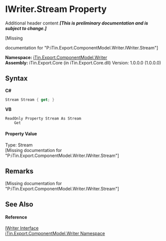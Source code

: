 # IWriter.Stream Property 
Additional header content _**\[This is preliminary documentation and is subject to change.\]**_

\[Missing <summary> documentation for "P:iTin.Export.ComponentModel.Writer.IWriter.Stream"\]

**Namespace:**&nbsp;<a href="37973b78-6b66-1218-9d7d-14680ab2aeda">iTin.Export.ComponentModel.Writer</a><br />**Assembly:**&nbsp;iTin.Export.Core (in iTin.Export.Core.dll) Version: 1.0.0.0 (1.0.0.0)

## Syntax

**C#**<br />
``` C#
Stream Stream { get; }
```

**VB**<br />
``` VB
ReadOnly Property Stream As Stream
	Get
```


#### Property Value
Type: Stream<br />\[Missing <value> documentation for "P:iTin.Export.ComponentModel.Writer.IWriter.Stream"\]

## Remarks
\[Missing <remarks> documentation for "P:iTin.Export.ComponentModel.Writer.IWriter.Stream"\]

## See Also


#### Reference
<a href="4a4ec51e-0091-39cb-54a3-b986f5b6ed9a">IWriter Interface</a><br /><a href="37973b78-6b66-1218-9d7d-14680ab2aeda">iTin.Export.ComponentModel.Writer Namespace</a><br />